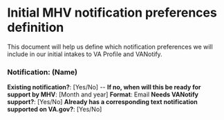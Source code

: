 # Initial MHV notification preferences definition

This document will help us define which notification preferences we will include in our initial intakes to VA Profile and VANotify.

### Notification: (Name)

**Existing notification?**: [Yes/No]
 -- **If no, when will this be ready for support by MHV**: [Month and year]
**Format**: Email
**Needs VANotify support?**: [Yes/No]
**Already has a corresponding text notification supported on VA.gov?**: [Yes/No]
